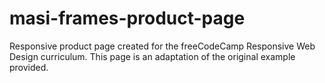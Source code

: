 # masi-frames-product-page
Responsive product page created for the freeCodeCamp Responsive Web Design curriculum. This page is an adaptation of the original
example provided.
